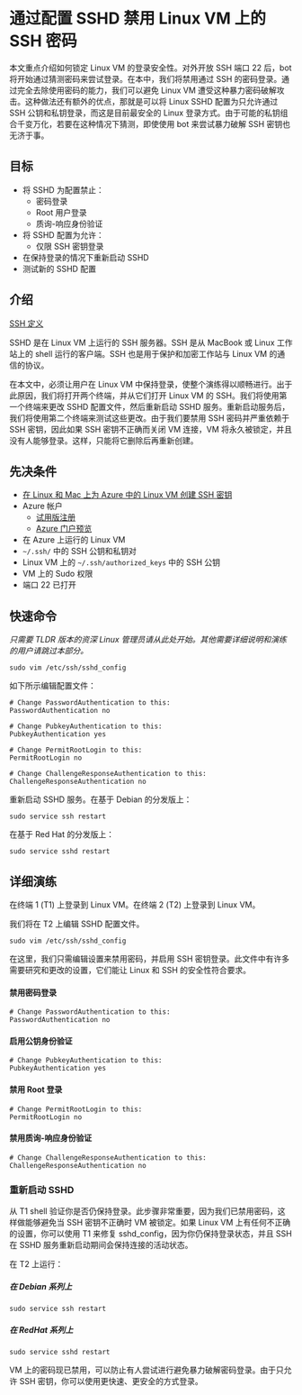 <properties
    pageTitle="通过配置 SSHD 禁用 Linux VM 上的 SSH 密码 | Azure"
    description="通过禁用 SSH 的密码登录来保护 Azure 上的 Linux VM。"
    services="virtual-machines-linux"
    documentationcenter=""
    author="vlivech"
    manager="timlt"
    editor=""
    tags="" />  

<tags
    ms.assetid="46137640-a7d2-40e5-a1e9-9effef7eb190"
    ms.service="virtual-machines-linux"
    ms.workload="infrastructure-services"
    ms.tgt_pltfrm="vm-linux"
    ms.devlang="na"
    ms.topic="article"
    ms.date="08/26/2016"
    wacn.date="12/20/2016"
    ms.author="v-livech" />  


# 通过配置 SSHD 禁用 Linux VM 上的 SSH 密码
本文重点介绍如何锁定 Linux VM 的登录安全性。对外开放 SSH 端口 22 后，bot 将开始通过猜测密码来尝试登录。在本中，我们将禁用通过 SSH 的密码登录。通过完全去除使用密码的能力，我们可以避免 Linux VM 遭受这种暴力密码破解攻击。这种做法还有额外的优点，那就是可以将 Linux SSHD 配置为只允许通过 SSH 公钥和私钥登录，而这是目前最安全的 Linux 登录方式。由于可能的私钥组合千变万化，若要在这种情况下猜测，即使使用 bot 来尝试暴力破解 SSH 密钥也无济于事。

## 目标
* 将 SSHD 为配置禁止：
    * 密码登录
    * Root 用户登录
    * 质询-响应身份验证
* 将 SSHD 配置为允许：
    * 仅限 SSH 密钥登录
* 在保持登录的情况下重新启动 SSHD
* 测试新的 SSHD 配置

## 介绍
[SSH 定义](https://zh.wikipedia.org/wiki/Secure_Shell)

SSHD 是在 Linux VM 上运行的 SSH 服务器。SSH 是从 MacBook 或 Linux 工作站上的 shell 运行的客户端。SSH 也是用于保护和加密工作站与 Linux VM 的通信的协议。

在本文中，必须让用户在 Linux VM 中保持登录，使整个演练得以顺畅进行。出于此原因，我们将打开两个终端，并从它们打开 Linux VM 的 SSH。我们将使用第一个终端来更改 SSHD 配置文件，然后重新启动 SSHD 服务。重新启动服务后，我们将使用第二个终端来测试这些更改。由于我们要禁用 SSH 密码并严重依赖于 SSH 密钥，因此如果 SSH 密钥不正确而关闭 VM 连接，VM 将永久被锁定，并且没有人能够登录。这样，只能将它删除后再重新创建。

## 先决条件
* [在 Linux 和 Mac 上为 Azure 中的 Linux VM 创建 SSH 密钥](/documentation/articles/virtual-machines-linux-mac-create-ssh-keys/)
* Azure 帐户
    * [试用版注册](/pricing/1rmb-trial/)
    * [Azure 门户预览](http://portal.azure.cn)
* 在 Azure 上运行的 Linux VM
* `~/.ssh/` 中的 SSH 公钥和私钥对
* Linux VM 上的 `~/.ssh/authorized_keys` 中的 SSH 公钥
* VM 上的 Sudo 权限
* 端口 22 已打开

## 快速命令
*只需要 TLDR 版本的资深 Linux 管理员请从此处开始。其他需要详细说明和演练的用户请跳过本部分。*

	sudo vim /etc/ssh/sshd_config

如下所示编辑配置文件：

	# Change PasswordAuthentication to this:
	PasswordAuthentication no
	
	# Change PubkeyAuthentication to this:
	PubkeyAuthentication yes
	
	# Change PermitRootLogin to this:
	PermitRootLogin no
	
	# Change ChallengeResponseAuthentication to this:
	ChallengeResponseAuthentication no

重新启动 SSHD 服务。在基于 Debian 的分发版上：

	sudo service ssh restart

在基于 Red Hat 的分发版上：

	sudo service sshd restart

## 详细演练

在终端 1 (T1) 上登录到 Linux VM。在终端 2 (T2) 上登录到 Linux VM。

我们将在 T2 上编辑 SSHD 配置文件。

	sudo vim /etc/ssh/sshd_config

在这里，我们只需编辑设置来禁用密码，并启用 SSH 密钥登录。此文件中有许多需要研究和更改的设置，它们能让 Linux 和 SSH 的安全性符合要求。

#### 禁用密码登录

	# Change PasswordAuthentication to this:
	PasswordAuthentication no

#### 启用公钥身份验证

	# Change PubkeyAuthentication to this:
	PubkeyAuthentication yes
#### 禁用 Root 登录
	
	# Change PermitRootLogin to this:
	PermitRootLogin no

#### 禁用质询-响应身份验证

	# Change ChallengeResponseAuthentication to this:
	ChallengeResponseAuthentication no

### 重新启动 SSHD
从 T1 shell 验证你是否仍保持登录。此步骤非常重要，因为我们已禁用密码，这样做能够避免当 SSH 密钥不正确时 VM 被锁定。如果 Linux VM 上有任何不正确的设置，你可以使用 T1 来修复 sshd\_config，因为你仍保持登录状态，并且 SSH 在 SSHD 服务重新启动期间会保持连接的活动状态。

在 T2 上运行：

##### 在 Debian 系列上

	sudo service ssh restart

##### 在 RedHat 系列上

	sudo service sshd restart

VM 上的密码现已禁用，可以防止有人尝试进行避免暴力破解密码登录。由于只允许 SSH 密钥，你可以使用更快速、更安全的方式登录。

<!---HONumber=Mooncake_1212_2016-->